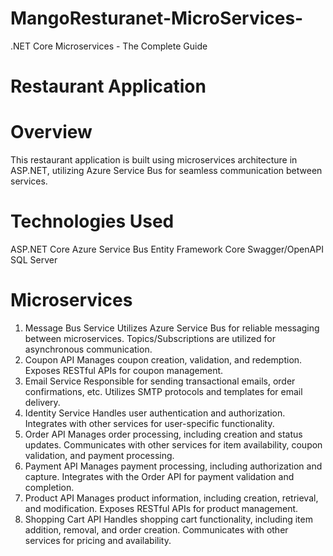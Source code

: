 # MangoResturanet-MicroServices-
.NET Core Microservices - The Complete Guide
# Restaurant Application
# Overview
This restaurant application is built using microservices architecture in ASP.NET, utilizing Azure Service Bus for seamless communication between services.

# Technologies Used
ASP.NET Core
Azure Service Bus
Entity Framework Core
Swagger/OpenAPI
SQL Server


# Microservices
1. Message Bus Service
Utilizes Azure Service Bus for reliable messaging between microservices.
Topics/Subscriptions are utilized for asynchronous communication.
2. Coupon API
Manages coupon creation, validation, and redemption.
Exposes RESTful APIs for coupon management.
3. Email Service
Responsible for sending transactional emails, order confirmations, etc.
Utilizes SMTP protocols and templates for email delivery.
4. Identity Service
Handles user authentication and authorization.
Integrates with other services for user-specific functionality.
5. Order API
Manages order processing, including creation and status updates.
Communicates with other services for item availability, coupon validation, and payment processing.
6. Payment API
Manages payment processing, including authorization and capture.
Integrates with the Order API for payment validation and completion.
7. Product API
Manages product information, including creation, retrieval, and modification.
Exposes RESTful APIs for product management.
8. Shopping Cart API
Handles shopping cart functionality, including item addition, removal, and order creation.
Communicates with other services for pricing and availability.
